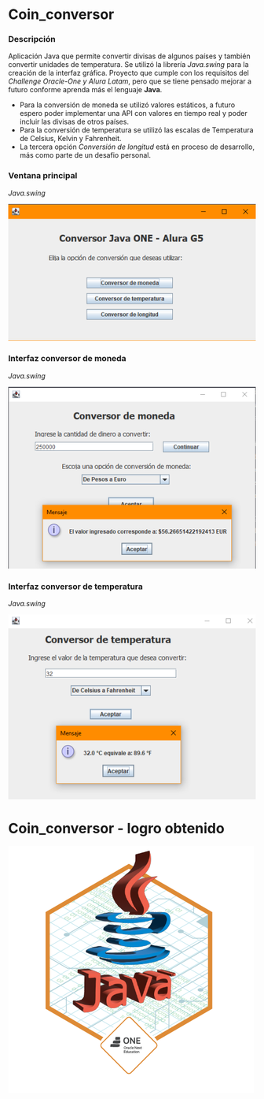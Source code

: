 # Coin_conversor

### **Descripción**

Aplicación Java que permite convertir divisas de algunos países y también convertir unidades de temperatura. Se utilizó la librería *Java.swing* para la creación de la interfaz gráfica. Proyecto que cumple con los requisitos del *Challenge Oracle-One y Alura Latam*, pero que se tiene pensado mejorar a futuro conforme aprenda más el lenguaje **Java**. 

- Para la conversión de moneda se utilizó valores estáticos, a futuro espero poder implementar una API con valores en tiempo real y poder incluir las divisas de otros países. 
- Para la conversión de temperatura se utilizó las escalas de Temperatura de Celsius, Kelvin y Fahrenheit.
- La tercera opción *Conversión de longitud* está en proceso de desarrollo, más como parte de un desafio personal. 

### **Ventana principal**

*Java.swing*

![Alt text](principal.PNG)

### **Interfaz conversor de moneda**

*Java.swing*

![Alt text](overcome_coin.PNG)

### **Interfaz conversor de temperatura**

*Java.swing*

![Alt text](overcome_temperature.PNG)

# Coin_conversor - logro obtenido

![Alt text](InsigniaChallenge01BackEnd.png)
